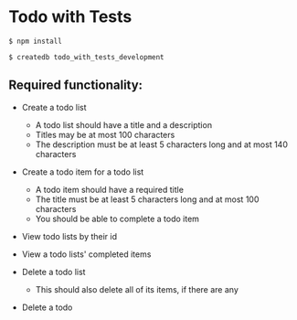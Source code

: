 # Todo with Tests

```
$ npm install
```

```
$ createdb todo_with_tests_development
```

## Required functionality:
* Create a todo list
  * A todo list should have a title and a description
  * Titles may be at most 100 characters
  * The description must be at least 5 characters long and at most 140
    characters

* Create a todo item for a todo list
  * A todo item should have a required title
  * The title must be at least 5 characters long and at most 100
    characters
  * You should be able to complete a todo item

* View todo lists by their id
* View a todo lists' completed items

* Delete a todo list
  * This should also delete all of its items, if there are any
* Delete a todo
